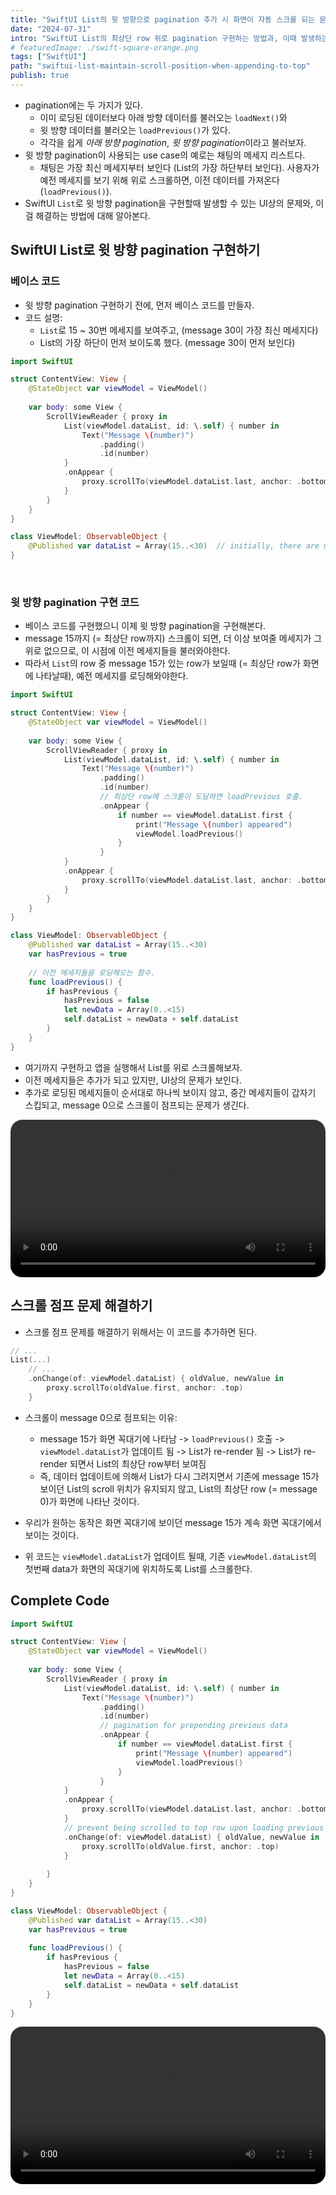 ```yaml
---
title: "SwiftUI List의 윗 방향으로 pagination 추가 시 화면이 자동 스크롤 되는 문제"
date: "2024-07-31"
intro: "SwiftUI List의 최상단 row 위로 pagination 구현하는 방법과, 이때 발생하는 스크롤 점프 문제 해결하기"
# featuredImage: ./swift-square-orange.png
tags: ["SwiftUI"]
path: "swiftui-list-maintain-scroll-position-when-appending-to-top"
publish: true
---
```


- pagination에는 두 가지가 있다. 
  - 이미 로딩된 데이터보다 아래 방향 데이터를 불러오는 `loadNext()`와 
  - 윗 방향 데이터를 불러오는 `loadPrevious()`가 있다. 
  - 각각을 쉽게 *아래 방향 pagination*, *윗 방향 pagination*이라고 불러보자. 
- 윗 방향 pagination이 사용되는 use case의 예로는 채팅의 메세지 리스트다.
  - 채팅은 가장 최신 메세지부터 보인다 (List의 가장 하단부터 보인다). 사용자가 예전 메세지를 보기 위해 위로 스크롤하면, 이전 데이터를 가져온다 (`loadPrevious()`).
- SwiftUI `List`로 윗 방향 pagination을 구현할때 발생할 수 있는 UI상의 문제와, 이걸 해결하는 방법에 대해 알아본다.

## SwiftUI List로 윗 방향 pagination 구현하기 
### 베이스 코드 
- 윗 방향 pagination 구현하기 전에, 먼저 베이스 코드를 만들자.
- 코드 설명: 
  - `List`로 15 ~ 30번 메세지를 보여주고, (message 30이 가장 최신 메세지다)
  - List의 가장 하단이 먼저 보이도록 했다. (message 30이 먼저 보인다)

```Swift
import SwiftUI

struct ContentView: View {
    @StateObject var viewModel = ViewModel()
    
    var body: some View {
        ScrollViewReader { proxy in
            List(viewModel.dataList, id: \.self) { number in
                Text("Message \(number)")
                    .padding()
                    .id(number)
            }
            .onAppear {
                proxy.scrollTo(viewModel.dataList.last, anchor: .bottom) // show last row first
            }
        }
    }
}

class ViewModel: ObservableObject {
    @Published var dataList = Array(15..<30)  // initially, there are messages 15 - 30
}
```
<br/>

### 윗 방향 pagination 구현 코드
- 베이스 코드를 구현했으니 이제 윗 방향 pagination을 구현해본다. 
- message 15까지 (= 최상단 row까지) 스크롤이 되면, 더 이상 보여줄 메세지가 그 위로 없으므로, 이 시점에 이전 메세지들을 불러와야한다. 
- 따라서 `List`의 row 중 message 15가 있는 row가 보일때 (= 최상단 row가 화면에 나타날때), 예전 메세지를 로딩해와야한다. 

```Swift
import SwiftUI

struct ContentView: View {
    @StateObject var viewModel = ViewModel()
    
    var body: some View {
        ScrollViewReader { proxy in
            List(viewModel.dataList, id: \.self) { number in
                Text("Message \(number)")
                    .padding()
                    .id(number)
                    // 최상단 row에 스크롤이 도달하면 loadPrevious 호출. 
                    .onAppear {
                        if number == viewModel.dataList.first {
                            print("Message \(number) appeared")
                            viewModel.loadPrevious()
                        }
                    }
            }
            .onAppear {
                proxy.scrollTo(viewModel.dataList.last, anchor: .bottom)
            }
        }
    }
}

class ViewModel: ObservableObject {
    @Published var dataList = Array(15..<30)
    var hasPrevious = true
    
    // 이전 메세지들을 로딩해오는 함수. 
    func loadPrevious() {
        if hasPrevious {
            hasPrevious = false
            let newData = Array(0..<15)
            self.dataList = newData + self.dataList
        }
    }
}
```

- 여기까지 구현하고 앱을 실행해서 List를 위로 스크롤해보자. 
- 이전 메세지들은 추가가 되고 있지만, UI상의 문제가 보인다. 
- 추가로 로딩된 메세지들이 순서대로 하나씩 보이지 않고, 중간 메세지들이 갑자기 스킵되고, message 0으로 스크롤이 점프되는 문제가 생긴다. 
<video width="100%" style="border-radius: 19px; overflow: hidden;" controls>
  <source src="./bug.mov" type="video/mp4">
</video>

## 스크롤 점프 문제 해결하기 
- 스크롤 점프 문제를 해결하기 위해서는 이 코드를 추가하면 된다. 
```Swift
// ...
List(...)
    // ...
    .onChange(of: viewModel.dataList) { oldValue, newValue in
        proxy.scrollTo(oldValue.first, anchor: .top)
    }
```

- 스크롤이 message 0으로 점프되는 이유: 
  - message 15가 화면 꼭대기에 나타남 -> `loadPrevious()` 호출 -> `viewModel.dataList`가 업데이트 됨 -> List가 re-render 됨 -> List가 re-render 되면서 List의 최상단 row부터 보여짐
  - 즉, 데이터 업데이트에 의해서 List가 다시 그려지면서 기존에 message 15가 보이던 List의 scroll 위치가 유지되지 않고, List의 최상단 row (= message 0)가 화면에 나타난 것이다. 

- 우리가 원하는 동작은 화면 꼭대기에 보이던 message 15가 계속 화면 꼭대기에서 보이는 것이다. 
- 위 코드는 `viewModel.dataList`가 업데이트 될때, 기존 `viewModel.dataList`의 첫번째 data가 화면의 꼭대기에 위치하도록 List를 스크롤한다. 


## Complete Code 
```Swift
import SwiftUI

struct ContentView: View {
    @StateObject var viewModel = ViewModel()
    
    var body: some View {
        ScrollViewReader { proxy in
            List(viewModel.dataList, id: \.self) { number in
                Text("Message \(number)")
                    .padding()
                    .id(number)
                    // pagination for prepending previous data 
                    .onAppear {
                        if number == viewModel.dataList.first {
                            print("Message \(number) appeared")
                            viewModel.loadPrevious()
                        }
                    }
            }
            .onAppear {
                proxy.scrollTo(viewModel.dataList.last, anchor: .bottom)
            }
            // prevent being scrolled to top row upon loading previous data 
            .onChange(of: viewModel.dataList) { oldValue, newValue in
                proxy.scrollTo(oldValue.first, anchor: .top)
            }
            
        }
    }
}

class ViewModel: ObservableObject {
    @Published var dataList = Array(15..<30)
    var hasPrevious = true
    
    func loadPrevious() {
        if hasPrevious {
            hasPrevious = false
            let newData = Array(0..<15)
            self.dataList = newData + self.dataList
        }
    }
}
```

<video width="100%" style="border-radius: 19px; overflow: hidden;" controls>
  <source src="./final.mov" type="video/mp4">
</video>